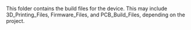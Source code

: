 <!--- Open Source Assistive Technology Template: GitHub Build_Files Readme Version 1.2 (2025-Feb-04)  --->
This folder contains the build files for the device. This may include 3D_Printing_Files, Firmware_Files, and PCB_Build_Files, depending on the project.